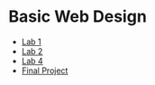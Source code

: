 <h1> Basic Web Design</h1>

<ul>
    <li><a href="Lab 1/index.html"> Lab 1</a></li>
    <li><a href="Lab 2/index.html"> Lab 2</a></li>
    <li><a href="Lab 4/index.html"> Lab 4</a></li>
    <li><a href="Final/index.html"> Final Project</a></li>
</ul>

